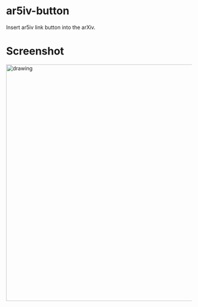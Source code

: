 # ar5iv-button

Insert ar5iv link button into the arXiv.

# Screenshot

<img src="https://user-images.githubusercontent.com/36561962/200552276-5767be09-4be1-4b77-b2d9-a17324e4ee46.png" alt="drawing" width="640"/>

